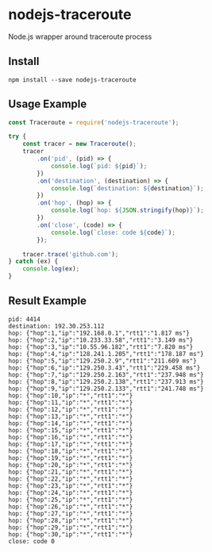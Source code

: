 # nodejs-traceroute
Node.js wrapper around traceroute process
## Install

    npm install --save nodejs-traceroute
    
## Usage Example

```javascript
const Traceroute = require('nodejs-traceroute');

try {
    const tracer = new Traceroute();
    tracer
        .on('pid', (pid) => {
            console.log(`pid: ${pid}`);
        })
        .on('destination', (destination) => {
            console.log(`destination: ${destination}`);
        })
        .on('hop', (hop) => {
            console.log(`hop: ${JSON.stringify(hop)}`);
        })
        .on('close', (code) => {
            console.log(`close: code ${code}`);
        });

    tracer.trace('github.com');
} catch (ex) {
    console.log(ex);
}
```

## Result Example

    pid: 4414
    destination: 192.30.253.112
    hop: {"hop":1,"ip":"192.168.0.1","rtt1":"1.817 ms"}
    hop: {"hop":2,"ip":"10.233.33.58","rtt1":"3.149 ms"}
    hop: {"hop":3,"ip":"10.55.96.182","rtt1":"7.820 ms"}
    hop: {"hop":4,"ip":"128.241.1.205","rtt1":"178.187 ms"}
    hop: {"hop":5,"ip":"129.250.2.9","rtt1":"211.609 ms"}
    hop: {"hop":6,"ip":"129.250.3.43","rtt1":"229.458 ms"}
    hop: {"hop":7,"ip":"129.250.2.163","rtt1":"237.948 ms"}
    hop: {"hop":8,"ip":"129.250.2.138","rtt1":"237.913 ms"}
    hop: {"hop":9,"ip":"129.250.2.133","rtt1":"241.748 ms"}
    hop: {"hop":10,"ip":"*","rtt1":"*"}
    hop: {"hop":11,"ip":"*","rtt1":"*"}
    hop: {"hop":12,"ip":"*","rtt1":"*"}
    hop: {"hop":13,"ip":"*","rtt1":"*"}
    hop: {"hop":14,"ip":"*","rtt1":"*"}
    hop: {"hop":15,"ip":"*","rtt1":"*"}
    hop: {"hop":16,"ip":"*","rtt1":"*"}
    hop: {"hop":17,"ip":"*","rtt1":"*"}
    hop: {"hop":18,"ip":"*","rtt1":"*"}
    hop: {"hop":19,"ip":"*","rtt1":"*"}
    hop: {"hop":20,"ip":"*","rtt1":"*"}
    hop: {"hop":21,"ip":"*","rtt1":"*"}
    hop: {"hop":22,"ip":"*","rtt1":"*"}
    hop: {"hop":23,"ip":"*","rtt1":"*"}
    hop: {"hop":24,"ip":"*","rtt1":"*"}
    hop: {"hop":25,"ip":"*","rtt1":"*"}
    hop: {"hop":26,"ip":"*","rtt1":"*"}
    hop: {"hop":27,"ip":"*","rtt1":"*"}
    hop: {"hop":28,"ip":"*","rtt1":"*"}
    hop: {"hop":29,"ip":"*","rtt1":"*"}
    hop: {"hop":30,"ip":"*","rtt1":"*"}
    close: code 0
